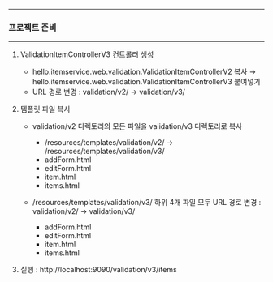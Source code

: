 -----
### 프로젝트 준비
-----
1. ValidationItemControllerV3 컨트롤러 생성
   - hello.itemservice.web.validation.ValidationItemControllerV2 복사 → hello.itemservice.web.validation.ValidationItemControllerV3 붙여넣기
   - URL 경로 변경 : validation/v2/ → validation/v3/
  
2. 템플릿 파일 복사
   - validation/v2 디렉토리의 모든 파일을 validation/v3 디렉토리로 복사
     + /resources/templates/validation/v2/ → /resources/templates/validation/v3/
     + addForm.html
     + editForm.html
     + item.html
     + items.html

   - /resources/templates/validation/v3/ 하위 4개 파일 모두 URL 경로 변경 : validation/v2/ → validation/v3/
     + addForm.html
     + editForm.html
     + item.html
     + items.html

3. 실행 : http://localhost:9090/validation/v3/items
